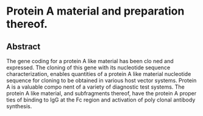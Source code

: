 # Protein A material and preparation thereof.

## Abstract
The gene coding for a protein A like material has been clo ned and expressed. The cloning of this gene with its nucleotide sequence characterization, enables quantities of a protein A like material nucleotide sequence for cloning to be obtained in various host vector systems. Protein A is a valuable compo nent of a variety of diagnostic test systems. The protein A like material, and subfragments thereof, have the protein A proper ties of binding to IgG at the Fc region and activation of poly clonal antibody synthesis.